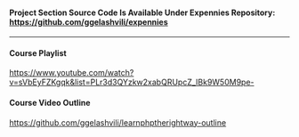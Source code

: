 #### Project Section Source Code Is Available Under Expennies Repository: https://github.com/ggelashvili/expennies

---
#### Course Playlist
https://www.youtube.com/watch?v=sVbEyFZKgqk&list=PLr3d3QYzkw2xabQRUpcZ_IBk9W50M9pe-

#### Course Video Outline
https://github.com/ggelashvili/learnphptherightway-outline
